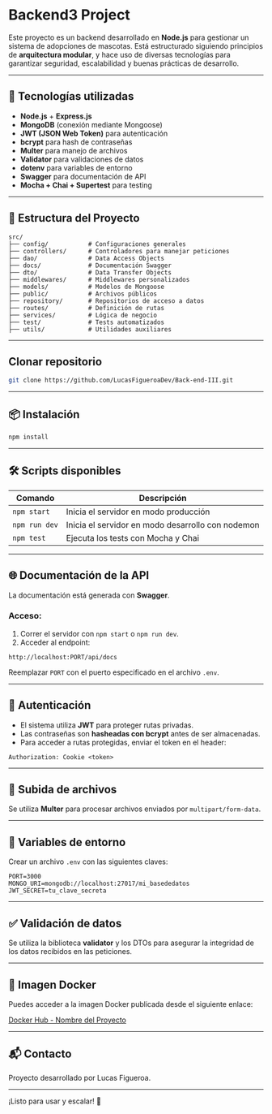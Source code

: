 # Backend3 Project

Este proyecto es un backend desarrollado en **Node.js** para gestionar un sistema de adopciones de mascotas. 
Está estructurado siguiendo principios de **arquitectura modular**, y hace uso de diversas tecnologías para 
garantizar seguridad, escalabilidad y buenas prácticas de desarrollo.

---

## 🚀 Tecnologías utilizadas

- **Node.js** + **Express.js**
- **MongoDB** (conexión mediante Mongoose)
- **JWT (JSON Web Token)** para autenticación
- **bcrypt** para hash de contraseñas
- **Multer** para manejo de archivos
- **Validator** para validaciones de datos
- **dotenv** para variables de entorno
- **Swagger** para documentación de API
- **Mocha + Chai + Supertest** para testing

---

## 📁 Estructura del Proyecto

```
src/
├── config/           # Configuraciones generales
├── controllers/      # Controladores para manejar peticiones
├── dao/              # Data Access Objects
├── docs/             # Documentación Swagger
├── dto/              # Data Transfer Objects
├── middlewares/      # Middlewares personalizados
├── models/           # Modelos de Mongoose
├── public/           # Archivos públicos
├── repository/       # Repositorios de acceso a datos
├── routes/           # Definición de rutas
├── services/         # Lógica de negocio
├── test/             # Tests automatizados
├── utils/            # Utilidades auxiliares
```

---

## Clonar repositorio

```bash
git clone https://github.com/LucasFigueroaDev/Back-end-III.git
```
---

## 📦 Instalación

```bash
npm install
```

---

## 🛠 Scripts disponibles

| Comando        | Descripción                      |
|----------------|----------------------------------|
| `npm start`    | Inicia el servidor en modo producción |
| `npm run dev`  | Inicia el servidor en modo desarrollo con nodemon |
| `npm test`     | Ejecuta los tests con Mocha y Chai |

---

## 🌐 Documentación de la API

La documentación está generada con **Swagger**.

### Acceso:
1. Correr el servidor con `npm start` o `npm run dev`.
2. Acceder al endpoint:

```
http://localhost:PORT/api/docs
```

Reemplazar `PORT` con el puerto especificado en el archivo `.env`.

---

## 🔐 Autenticación

- El sistema utiliza **JWT** para proteger rutas privadas.
- Las contraseñas son **hasheadas con bcrypt** antes de ser almacenadas.
- Para acceder a rutas protegidas, enviar el token en el header:

```
Authorization: Cookie <token>
```

---

## 📂 Subida de archivos

Se utiliza **Multer** para procesar archivos enviados por `multipart/form-data`.

---

## 🔧 Variables de entorno

Crear un archivo `.env` con las siguientes claves:

```env
PORT=3000
MONGO_URI=mongodb://localhost:27017/mi_basededatos
JWT_SECRET=tu_clave_secreta
```

---

## ✅ Validación de datos

Se utiliza la biblioteca **validator** y los DTOs para asegurar la integridad de los datos recibidos en las peticiones.

---

## 🐳 Imagen Docker

Puedes acceder a la imagen Docker publicada desde el siguiente enlace:

[Docker Hub - Nombre del Proyecto](https://hub.docker.com/tu-imagen-aqui)

---

## 📬 Contacto

Proyecto desarrollado por Lucas Figueroa.

---

¡Listo para usar y escalar! 🚀